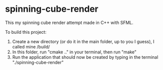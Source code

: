 # spinning-cube-render

This my spinning cube render attempt made in C++ with SFML.

To build this project:
1. Create a new directory (or do it in the main folder, up to you I guess), I called mine /build/
2. In this folder, run "cmake .." in your terminal, then run "make"
3. Run the application that should now be created by typing in the terminal "./spinning-cube-render"